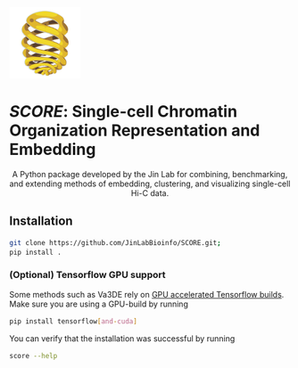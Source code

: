<img src="docs/source/_static/icon.png" alt="SCORE logo" width="128"/>

# ***SCORE***: Single-cell Chromatin Organization Representation and Embedding

<div align="center">

A Python package developed by the Jin Lab for combining, benchmarking, and extending methods of embedding, clustering, and visualizing single-cell Hi-C data.

</div>

## Installation

```bash
git clone https://github.com/JinLabBioinfo/SCORE.git;
pip install .
```

### (Optional) Tensorflow GPU support

Some methods such as Va3DE rely on [GPU accelerated Tensorflow builds](https://www.tensorflow.org/install/pip). Make sure you are using a GPU-build by running

```bash
pip install tensorflow[and-cuda]
```

You can verify that the installation was successful by running

```bash
score --help
```